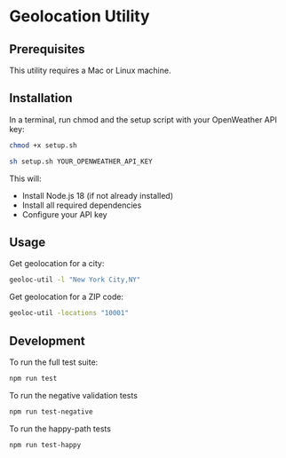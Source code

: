 # Geolocation Utility

## Prerequisites

This utility requires a Mac or Linux machine. 

## Installation

In a terminal, run chmod and the setup script with your OpenWeather API key:

```bash
chmod +x setup.sh
```

```bash
sh setup.sh YOUR_OPENWEATHER_API_KEY
```

This will:
- Install Node.js 18 (if not already installed)
- Install all required dependencies
- Configure your API key

## Usage

Get geolocation for a city:
```bash
geoloc-util -l "New York City,NY"
```

Get geolocation for a ZIP code:
```bash
geoloc-util -locations "10001"
```

## Development

To run the full test suite:
```bash
npm run test
```

To run the negative validation tests 
```bash
npm run test-negative
```

To run the happy-path tests 
```bash
npm run test-happy
```
